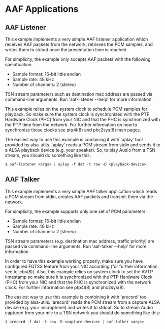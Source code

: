 # AAF Applications

## AAF Listener
This example implements a very simple AAF listener application which receives AAF packets from the network, retrieves the PCM samples, and writes them to stdout once the presentation time is reached.

For simplicity, the example only accepts AAF packets with the following specification:
- Sample format: 16-bit little endian
- Sample rate: 48 kHz
- Number of channels: 2 (stereo)

TSN stream parameters such as destination mac address are passed via command-line arguments. Run 'aaf-listener --help' for more information.

This example relies on the system clock to schedule PCM samples for playback. So make sure the system clock is synchronized with the PTP Hardware Clock (PHC) from your NIC and that the PHC is synchronized with the PTP time from the network. For further information on how to synchronize those clocks see ptp4l(8) and phc2sys(8) man pages.

The easiest way to use this example is combining it with 'aplay' tool provided by alsa-utils. 'aplay' reads a PCM stream from stdin and sends it to a ALSA playback device (e.g. your speaker). So, to play Audio from a TSN stream, you should do something like this:
```
$ aaf-listener <args> | aplay -f dat -t raw -D <playback-device>
```
## AAF Talker
This example implements a very simple AAF talker application which reads a PCM stream from stdin, creates AAF packets and transmit them via the network.

For simplicity, the example supports only one set of PCM parameters:
 - Sample format: 16-bit little endian
 - Sample rate: 48 kHz
 - Number of channels: 2 (stereo)

TSN stream parameters (e.g. destination mac address, traffic priority) are passed via command-line arguments. Run 'aaf-talker --help' for more information.

In order to have this example working properly, make sure you have configured FQTSS feature from your NIC according (for further information see tc-cbs(8)). Also, this example relies on system clock to set the AVTP timestamp so make sure it is synchronized with the PTP Hardware Clock (PHC) from your NIC and that the PHC is synchronized with the network clock. For further information see ptp4l(8) and phc2sys(8).

The easiest way to use this example is combining it with 'arecord' tool provided by alsa-utils. 'arecord' reads the PCM stream from a capture ALSA device (e.g. your microphone) and writes it to stdout. So to stream Audio captured from your mic to a TSN network you should do something like this:

```
$ arecord -f dat -t raw -D <capture-device> | aaf-talker <args>
```